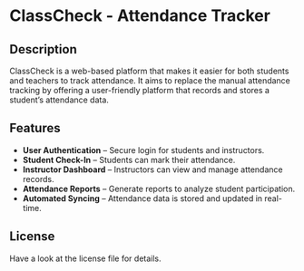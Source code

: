 # ClassCheck - Attendance Tracker 

## Description 
ClassCheck is a web-based platform that makes it easier for both students and teachers to track attendance. It aims to replace the manual attendance tracking by offering a user-friendly platform that records and stores a student’s attendance data.

## Features
- **User Authentication** – Secure login for students and instructors.
- **Student Check-In** – Students can mark their attendance.  
- **Instructor Dashboard** – Instructors can view and manage attendance records.  
- **Attendance Reports** – Generate reports to analyze student participation.  
- **Automated Syncing** – Attendance data is stored and updated in real-time.

## License
Have a look at the license file for details. 

